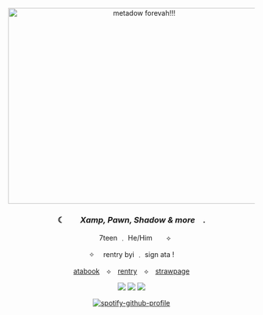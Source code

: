<p align="center"> <img src="https://64.media.tumblr.com/e7f10c1e724c24ef5644690ca61797b2/73b9dda430c7e2ea-7b/s1280x1920/0b9f8f3b935ff7b34364cf81a7426821f1410b12.png" width="540" height="400" alt="metadow forevah!!!">
  
### <p align="center">  ☾ ⠀⠀  *Xamp, Pawn, Shadow & more*  ⠀. </p>
<p align="center"> ⠀ 7teen ﹒ He/Him⠀ ⠀ ⟡     </p>
<p align="center">✧ ⠀ rentry byi ﹒ sign ata ! </p>
<p align="center"> <a href="https://metadow.atabook.org">atabook</a>　⟡　<a href="https://rentry.co/super-fgt">rentry</a>　⟡　<a href="https://superfgt.straw.page">strawpage</a> <br> </p>

<p align="center"> <img src= "https://64.media.tumblr.com/8ae7e7d2ccfdb6387f745b78f679bfde/3911cafc8a6a674c-2f/s100x200/39c52ed5f07ed805a802c3179254fd7354e211d0.gifv"> 
 <img src= "https://64.media.tumblr.com/6d0138584ba7f315487b2c068552c60e/3911cafc8a6a674c-a0/s100x200/0a352697d62dafe4272948962a9aa5bafa087837.gifv"> 
 <img src= "https://64.media.tumblr.com/cc46789a6d8ecbce30b58fbd696b9d5e/3911cafc8a6a674c-9a/s100x200/c4590f6013127fa778c743dd16cb15d133cb3964.gifv"> </p>
<div align="center">
  
[![spotify-github-profile](https://spotify-github-profile.kittinanx.com/api/view?uid=hvvqvjs480cxuz08mw5u083li&cover_image=true&theme=natemoo-re&show_offline=true&background_color=121212&interchange=true&bar_color=53b14f&bar_color_cover=true)](https://spotify-github-profile.kittinanx.com/api/view?uid=hvvqvjs480cxuz08mw5u083li&redirect=true)
